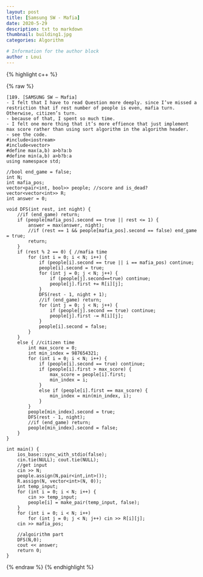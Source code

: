 ```yaml
---
layout: post
title: [Samsung SW - Mafia]
date: 2020-5-29
description: txt to markdown
thumbnail: building1.jpg
categories: Algorithm

# Information for the author block
author : Loui
---
```


{% highlight c++ %}

{% raw %}

	﻿[189. [SAMSUNG SW – Mafia]
	- I felt that I have to read Question more deeply. since I’ve missed a restriction that if rest number of people is even, mafia turn. Otherwise, citizen’s turn.
	- because of that, I spent so much time.
	- I felt one more thing that it’s more effience that just implement max score rather than using sort algorithm in the algorithm header.
	- see the code.
	#include<iostream>
	#include<vector>
	#define max(a,b) a>b?a:b
	#define min(a,b) a>b?b:a
	using namespace std;
	
	//bool end_game = false;
	int N;
	int mafia_pos;
	vector<pair<int, bool>> people; //score and is_dead?
	vector<vector<int>> R;
	int answer = 0;
	
	void DFS(int rest, int night) {
		//if (end_game) return;
		if (people[mafia_pos].second == true || rest <= 1) {
			answer = max(answer, night);
			//if (rest == 1 && people[mafia_pos].second == false) end_game = true;
			return;
		}
		if (rest % 2 == 0) { //mafia time
			for (int i = 0; i < N; i++) {
				if (people[i].second == true || i == mafia_pos) continue;
				people[i].second = true;
				for (int j = 0; j < N; j++) {
					if (people[j].second==true) continue;
					people[j].first += R[i][j];
				}
				DFS(rest - 1, night + 1);
				//if (end_game) return;
				for (int j = 0; j < N; j++) {
					if (people[j].second == true) continue;
					people[j].first -= R[i][j];
				}
				people[i].second = false;
			}
		}
		else { //citizen time
			int max_score = 0;
			int min_index = 987654321;
			for (int i = 0; i < N; i++) {
				if (people[i].second == true) continue;
				if (people[i].first > max_score) {
					max_score = people[i].first;
					min_index = i;
				}
				else if (people[i].first == max_score) {
					min_index = min(min_index, i);
				}
			}
			people[min_index].second = true;
			DFS(rest - 1, night);
			//if (end_game) return;
			people[min_index].second = false;
		}
	}
	
	int main() {
		ios_base::sync_with_stdio(false);
		cin.tie(NULL); cout.tie(NULL);
		//get input
		cin >> N;
		people.assign(N,pair<int,int>());
		R.assign(N, vector<int>(N, 0));
		int temp_input;
		for (int i = 0; i < N; i++) {
			cin >> temp_input;
			people[i] = make_pair(temp_input, false);
		} 
		for (int i = 0; i < N; i++)
			for (int j = 0; j < N; j++) cin >> R[i][j];
		cin >> mafia_pos;
		
		//algoirithm part
		DFS(N,0);
		cout << answer;
		return 0;
	}
	
{% endraw %}
{% endhighlight %}

